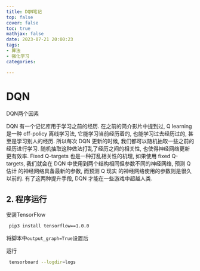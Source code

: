 ```yaml
---
title: DQN笔记
top: false
cover: false
toc: true
mathjax: false
date: 2023-07-21 20:00:23
tags:
- 算法
- 强化学习
categories:

---
```


# DQN

DQN两个因素

 DQN 有一个记忆库用于学习之前的经历. 在之前的简介影片中提到过, Q learning 是一种 off-policy 离线学习法, 它能学习当前经历着的, 也能学习过去经历过的, 甚至是学习别人的经历. 所以每次 DQN 更新的时候, 我们都可以随机抽取一些之前的经历进行学习. 随机抽取这种做法打乱了经历之间的相关性, 也使得神经网络更新更有效率. Fixed Q-targets 也是一种打乱相关性的机理, 如果使用 fixed Q-targets, 我们就会在 DQN 中使用到两个结构相同但参数不同的神经网络, 预测 Q 估计 的神经网络具备最新的参数, 而预测 Q 现实 的神经网络使用的参数则是很久以前的. 有了这两种提升手段, DQN 才能在一些游戏中超越人类.

## 2. 程序运行

安装TensorFlow

```bash
 pip3 install tensorflow==1.0.0
```

将脚本中`output_graph=True`设置后

运行

```bash
 tensorboard --logdir=logs
```



